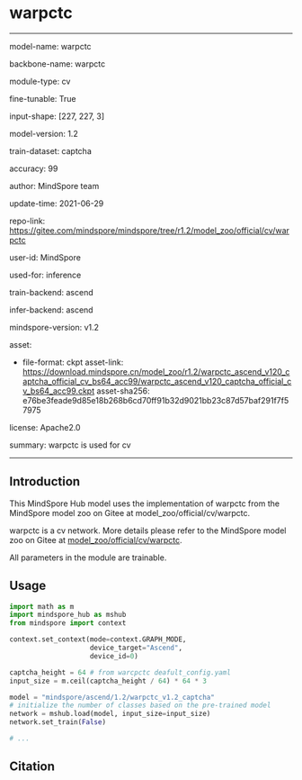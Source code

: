 # warpctc

---

model-name: warpctc

backbone-name: warpctc

module-type: cv

fine-tunable: True

input-shape: [227, 227, 3]

model-version: 1.2

train-dataset: captcha

accuracy: 99

author: MindSpore team

update-time: 2021-06-29

repo-link: <https://gitee.com/mindspore/mindspore/tree/r1.2/model_zoo/official/cv/warpctc>

user-id: MindSpore

used-for: inference

train-backend: ascend

infer-backend: ascend

mindspore-version: v1.2

asset:

-
    file-format: ckpt
    asset-link: <https://download.mindspore.cn/model_zoo/r1.2/warpctc_ascend_v120_captcha_official_cv_bs64_acc99/warpctc_ascend_v120_captcha_official_cv_bs64_acc99.ckpt>
    asset-sha256: e76be3feade9d85e18b268b6cd70ff91b32d9021bb23c87d57baf291f7f57975

license: Apache2.0

summary: warpctc is used for cv

---

## Introduction

This MindSpore Hub model uses the implementation of warpctc from the MindSpore model zoo on Gitee at model_zoo/official/cv/warpctc.

warpctc is a cv network. More details please refer to the MindSpore model zoo on Gitee at [model_zoo/official/cv/warpctc](https://gitee.com/mindspore/mindspore/blob/r1.2/model_zoo/official/cv/warpctc/README.md).

All parameters in the module are trainable.

## Usage

```python
import math as m
import mindspore_hub as mshub
from mindspore import context

context.set_context(mode=context.GRAPH_MODE,
                    device_target="Ascend",
                    device_id=0)

captcha_height = 64 # from warcpctc deafult_config.yaml
input_size = m.ceil(captcha_height / 64) * 64 * 3

model = "mindspore/ascend/1.2/warpctc_v1.2_captcha"
# initialize the number of classes based on the pre-trained model
network = mshub.load(model, input_size=input_size)
network.set_train(False)

# ...
```

## Citation

